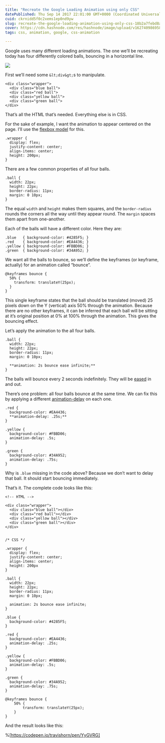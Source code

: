 ```yaml
---
title: "Recreate the Google Loading Animation using only CSS"
datePublished: Thu Sep 14 2017 22:01:00 GMT+0000 (Coordinated Universal Time)
cuid: ckrnidd5f0c2xems1ep0nd9yw
slug: recreate-the-google-loading-animation-using-only-css-18b2a7febd8a
cover: https://cdn.hashnode.com/res/hashnode/image/upload/v1627409869588/Rnbyxvrhj.png
tags: css, animation, google, css-animation

---
```



Google uses many different loading animations. The one we’ll be recreating today has four differently colored balls, bouncing in a horizontal line.

![](https://cdn.hashnode.com/res/hashnode/image/upload/v1627409868194/iz155mcPT.png)

First we’ll need some `&lt;div&gt;`s to manipulate.

```
<div class="wrapper">
  <div class="blue ball">
  <div class="red ball">
  <div class="yellow ball">
  <div class="green ball">
</div>
```


That’s all the HTML that’s needed. Everything else is in CSS.

For the sake of example, I want the animation to appear centered on the page. I’ll use the [flexbox model](https://developer.mozilla.org/en-US/docs/Web/CSS/CSS_Flexible_Box_Layout) for this.

```
.wrapper {
  display: flex;
  justify-content: center;
  align-items: center;
  height: 200px;
}
```


There are a few common properties of all four balls.

```
.ball {
  width: 22px;
  height: 22px;
  border-radius: 11px;
  margin: 0 10px;
}
```


The equal `width` and `height` makes them squares, and the `border-radius` rounds the corners all the way until they appear round. The `margin` spaces them apart from one-another.

Each of the balls will have a different color. Here they are:

```
.blue   { background-color: #4285F5; }
.red    { background-color: #EA4436; }
.yellow { background-color: #FBBD06; }
.green  { background-color: #34A952; }
```


We want all the balls to bounce, so we’ll define the keyframes (or keyframe, actually) for an animation called “bounce”.

```
@keyframes bounce {
  50% {
    transform: translateY(25px);
  }
}
```


This single keyframe states that the ball should be translated (moved) 25 pixels down on the Y (vertical) axis 50% through the animation. Because there are no other keyframes, it can be inferred that each ball will be sitting at it’s original position at 0% at 100% through the animation. This gives the bouncing effect.

Let’s apply the animation to the all four balls.

```
.ball {
  width: 22px;
  height: 22px;
  border-radius: 11px;
  margin: 0 10px;
  
  **animation: 2s bounce ease infinite;**
}
```


The balls will bounce every 2 seconds indefinitely. They will be [eased](http://easings.net/) in and out.

There’s one problem: all four balls bounce at the same time. We can fix this by applying a different [animation-delay](https://developer.mozilla.org/en-US/docs/Web/CSS/animation-delay) on each one.

```
.red {
  background-color: #EA4436;
  **animation-delay: .25s;**
}

.yellow {
  background-color: #FBBD06;
  animation-delay: .5s;
}

.green {
  background-color: #34A952;
  animation-delay: .75s;
}
```


Why is `.blue` missing in the code above? Because we don’t want to delay that ball. It should start bouncing immediately.

That’s it. The complete code looks like this:

```
<!-- HTML -->

<div class="wrapper">
  <div class="blue ball"></div>
  <div class="red ball"></div>  
  <div class="yellow ball"></div>  
  <div class="green ball"></div>  
</div>


/* CSS */

.wrapper {
  display: flex;
  justify-content: center;
  align-items: center;
  height: 200px
}

.ball {
  width: 22px;
  height: 22px;
  border-radius: 11px;
  margin: 0 10px;
  
  animation: 2s bounce ease infinite;
}

.blue {
  background-color: #4285F5;
}

.red {
  background-color: #EA4436;
  animation-delay: .25s;
}

.yellow {
  background-color: #FBBD06;
  animation-delay: .5s;
}

.green {
  background-color: #34A952;
  animation-delay: .75s;
}

@keyframes bounce {  
    50% {
        transform: translateY(25px);
    }
}
```


And the result looks like this:

%[https://codepen.io/travishorn/pen/YyGVRG]
